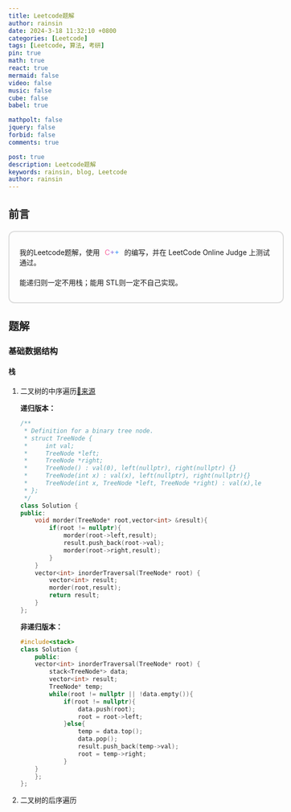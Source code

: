 ```yaml
---
title: Leetcode题解
author: rainsin
date: 2024-3-18 11:32:10 +0800
categories: [Leetcode]
tags: [Leetcode, 算法, 考研]
pin: true
math: true
react: true
mermaid: false
video: false
music: false
cube: false
babel: true

mathpolt: false
jquery: false
forbid: false
comments: true

post: true
description: Leetcode题解
keywords: rainsin, blog, Leetcode
author: rainsin
---
```


<style>
    .about-site{
    display: flex;
    width: 100%;
    background-color: var(--box-bg);
    border:2px solid rgba(34, 36, 38, .15);
    border-radius: 12px;
    padding: 20px;
    flex-direction: column;
    margin: 20px 0 24px 0
}

.about-site div{
    display: inline;
    flex: 1;
    align-content: center;
    margin: 10px 0;
}

.about-site div span{
    background-image: linear-gradient(to left, #ff4500, orange, gold, #90ee90, #0ff, #1e90ff, #9370db, #ff69b4, #ff4500);
    border:var(--box-border);
    border-radius: 4px;
    line-height: 1rem;
    background-size: 200%;
    margin: 0 4px;
    padding: 0 6px;
    -webkit-background-clip: text;
    -webkit-text-fill-color:transparent;
    animation: rainbow 5s linear infinite;
}

.about-site div a{
    background-image: linear-gradient(to left, #ff4500, orange, gold, #90ee90, #0ff, #1e90ff, #9370db, #ff69b4, #ff4500);
    border:var(--box-border);
    border-radius: 4px;
    line-height: 1rem;
    background-size: 200%;
    margin: 0 4px;
    padding: 0 6px;
    -webkit-background-clip: text;
    -webkit-text-fill-color:transparent;
    animation: rainbow 5s linear infinite;
}

.table-wrapper>table{
  width:100%;
}
</style>

<link rel="stylesheet" href="/assets/leetcode/main.css"/>

## 前言

<div class="about-site">
  <div>
  我的Leetcode题解，使用<span>C++</span>的编写，并在 LeetCode Online Judge 上测试通过。
  </div>
  <div>
  能递归则一定不用栈；能用 STL则一定不自己实现。
  </div>
</div>

## 题解

### 基础数据结构

#### 栈

1. 二叉树的中序遍历[📝来源](https://leetcode.cn/problems/binary-tree-inorder-traversal/)

    **递归版本：**
    ```cpp
    /**
     * Definition for a binary tree node.
     * struct TreeNode {
     *     int val;
     *     TreeNode *left;
     *     TreeNode *right;
     *     TreeNode() : val(0), left(nullptr), right(nullptr) {}
     *     TreeNode(int x) : val(x), left(nullptr), right(nullptr){}
     *     TreeNode(int x, TreeNode *left, TreeNode *right) : val(x),left(left), right(right) {}
     * };
     */
    class Solution {
    public:
        void morder(TreeNode* root,vector<int> &result){
            if(root != nullptr){
                morder(root->left,result);
                result.push_back(root->val);
                morder(root->right,result);
            }
        }
        vector<int> inorderTraversal(TreeNode* root) {
            vector<int> result;
            morder(root,result);
            return result;
        }
    };
    ```
    **非递归版本：**
    ```cpp
    #include<stack>
    class Solution {
        public:
        vector<int> inorderTraversal(TreeNode* root) {
            stack<TreeNode*> data;
            vector<int> result;
            TreeNode* temp;
            while(root != nullptr || !data.empty()){
                if(root != nullptr){
                    data.push(root);
                    root = root->left;
                }else{
                    temp = data.top();
                    data.pop();
                    result.push_back(temp->val);
                    root = temp->right;
                }
        }
        };
    };
    ```
2. 二叉树的后序遍历[]()

